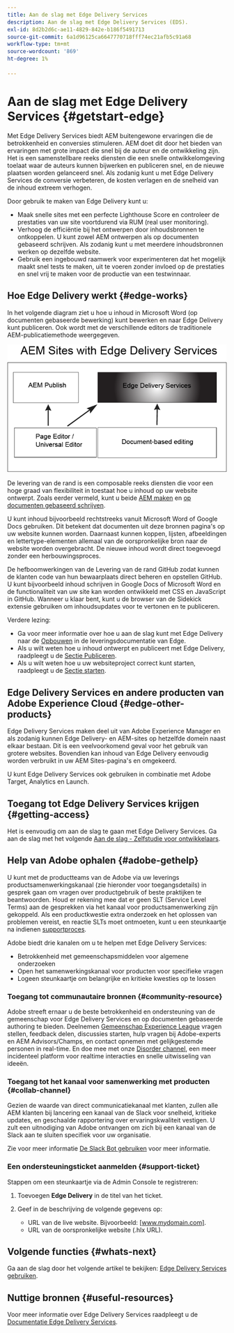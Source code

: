 ```yaml
---
title: Aan de slag met Edge Delivery Services
description: Aan de slag met Edge Delivery Services (EDS).
exl-id: 8d2b2d6c-ae11-4829-842e-b186f5491713
source-git-commit: 6a1d96125ca6647770718fff74ec21afb5c91a68
workflow-type: tm+mt
source-wordcount: '869'
ht-degree: 1%

---
```


# Aan de slag met Edge Delivery Services {#getstart-edge}

Met Edge Delivery Services biedt AEM buitengewone ervaringen die de betrokkenheid en conversies stimuleren. AEM doet dit door het bieden van ervaringen met grote impact die snel bij de auteur en de ontwikkeling zijn. Het is een samenstellbare reeks diensten die een snelle ontwikkelomgeving toelaat waar de auteurs kunnen bijwerken en publiceren snel, en de nieuwe plaatsen worden gelanceerd snel. Als zodanig kunt u met Edge Delivery Services de conversie verbeteren, de kosten verlagen en de snelheid van de inhoud extreem verhogen.

Door gebruik te maken van Edge Delivery kunt u:

* Maak snelle sites met een perfecte Lighthouse Score en controleer de prestaties van uw site voortdurend via RUM (real user monitoring).
* Verhoog de efficiëntie bij het ontwerpen door inhoudsbronnen te ontkoppelen. U kunt zowel AEM ontwerpen als op documenten gebaseerd schrijven. Als zodanig kunt u met meerdere inhoudsbronnen werken op dezelfde website.
* Gebruik een ingebouwd raamwerk voor experimenteren dat het mogelijk maakt snel tests te maken, uit te voeren zonder invloed op de prestaties en snel vrij te maken voor de productie van een testwinnaar.

## Hoe Edge Delivery werkt {#edge-works}

In het volgende diagram ziet u hoe u inhoud in Microsoft Word (op documenten gebaseerde bewerking) kunt bewerken en naar Edge Delivery kunt publiceren. Ook wordt met de verschillende editors de traditionele AEM-publicatiemethode weergegeven.

![Edge Delivery Architecture](assets/edgedelivery.png)

De levering van de rand is een composable reeks diensten die voor een hoge graad van flexibiliteit in toestaat hoe u inhoud op uw website ontwerpt. Zoals eerder vermeld, kunt u beide [AEM maken](/help/sites-authoring/author.md) en [op documenten gebaseerd schrijven](https://www.hlx.live/docs/authoring).

U kunt inhoud bijvoorbeeld rechtstreeks vanuit Microsoft Word of Google Docs gebruiken. Dit betekent dat documenten uit deze bronnen pagina&#39;s op uw website kunnen worden. Daarnaast kunnen koppen, lijsten, afbeeldingen en lettertype-elementen allemaal van de oorspronkelijke bron naar de website worden overgebracht. De nieuwe inhoud wordt direct toegevoegd zonder een herbouwingsproces.

De hefboomwerkingen van de Levering van de rand GitHub zodat kunnen de klanten code van hun bewaarplaats direct beheren en opstellen GitHub. U kunt bijvoorbeeld inhoud schrijven in Google Docs of Microsoft Word en de functionaliteit van uw site kan worden ontwikkeld met CSS en JavaScript in GitHub. Wanneer u klaar bent, kunt u de browser van de Sidekick extensie gebruiken om inhoudsupdates voor te vertonen en te publiceren.

Verdere lezing:

* Ga voor meer informatie over hoe u aan de slag kunt met Edge Delivery naar de [Opbouwen](https://www.hlx.live/docs/#build) in de leveringsdocumentatie van Edge.
* Als u wilt weten hoe u inhoud ontwerpt en publiceert met Edge Delivery, raadpleegt u de [Sectie Publiceren](https://www.hlx.live/docs/authoring).
* Als u wilt weten hoe u uw websiteproject correct kunt starten, raadpleegt u de [Sectie starten](https://www.hlx.live/docs/#launch).

## Edge Delivery Services en andere producten van Adobe Experience Cloud {#edge-other-products}

Edge Delivery Services maken deel uit van Adobe Experience Manager en als zodanig kunnen Edge Delivery- en AEM-sites op hetzelfde domein naast elkaar bestaan. Dit is een veelvoorkomend geval voor het gebruik van grotere websites. Bovendien kan inhoud van Edge Delivery eenvoudig worden verbruikt in uw AEM Sites-pagina&#39;s en omgekeerd.

U kunt Edge Delivery Services ook gebruiken in combinatie met Adobe Target, Analytics en Launch.

## Toegang tot Edge Delivery Services krijgen {#getting-access}

Het is eenvoudig om aan de slag te gaan met Edge Delivery Services. Ga aan de slag met het volgende [Aan de slag - Zelfstudie voor ontwikkelaars](https://www.hlx.live/developer/tutorial).

## Help van Adobe ophalen {#adobe-gethelp}

U kunt met de productteams van de Adobe via uw leverings productsamenwerkingskanaal (zie hieronder voor toegangsdetails) in gesprek gaan om vragen over productgebruik of beste praktijken te beantwoorden. Houd er rekening mee dat er geen SLT (Service Level Terms) aan de gesprekken via het kanaal voor productsamenwerking zijn gekoppeld. Als een productkwestie extra onderzoek en het oplossen van problemen vereist, en reactie SLTs moet ontmoeten, kunt u een steunkaartje na indienen [supportproces](https://experienceleague.adobe.com/?lang=en&amp;support-tab=home#support).

Adobe biedt drie kanalen om u te helpen met Edge Delivery Services:

* Betrokkenheid met gemeenschapsmiddelen voor algemene onderzoeken
* Open het samenwerkingskanaal voor producten voor specifieke vragen
* Logeen steunkaartje om belangrijke en kritieke kwesties op te lossen

### Toegang tot communautaire bronnen {#community-resource}

Adobe streeft ernaar u de beste betrokkenheid en ondersteuning van de gemeenschap voor Edge Delivery Services en op documenten gebaseerde authoring te bieden. Deelnemen [Gemeenschap Experience League](https://adobe.ly/3Q6kTKl) vragen stellen, feedback delen, discussies starten, hulp vragen bij Adobe-experts en AEM Advisors/Champs, en contact opnemen met gelijkgestemde personen in real-time. En doe mee met onze [Disorder channel](https://discord.gg/aem-live), een meer incidenteel platform voor realtime interacties en snelle uitwisseling van ideeën.

### Toegang tot het kanaal voor samenwerking met producten {#collab-channel}

Gezien de waarde van direct communicatiekanaal met klanten, zullen alle AEM klanten bij lancering een kanaal van de Slack voor snelheid, kritieke updates, en geschaalde rapportering over ervaringskwaliteit vestigen. U zult een uitnodiging van Adobe ontvangen om zich bij een kanaal van de Slack aan te sluiten specifiek voor uw organisatie.

Zie voor meer informatie [De Slack Bot gebruiken](https://www.hlx.live/docs/slack) voor meer informatie.

### Een ondersteuningsticket aanmelden {#support-ticket}

Stappen om een steunkaartje via de Admin Console te registreren:

1. Toevoegen **Edge Delivery** in de titel van het ticket.
2. Geef in de beschrijving de volgende gegevens op:

   * URL van de live website. Bijvoorbeeld: [www.mydomain.com].
   * URL van de oorspronkelijke website (.hlx URL).

## Volgende functies {#whats-next}

Ga aan de slag door het volgende artikel te bekijken: [Edge Delivery Services gebruiken](/help/edge/using.md).

## Nuttige bronnen {#useful-resources}

Voor meer informatie over Edge Delivery Services raadpleegt u de [Documentatie Edge Delivery Services](https://www.hlx.live/docs/).
